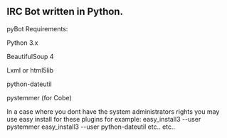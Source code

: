<h2>IRC Bot written in Python.</h2>

pyBot Requirements:

Python 3.x

BeautifulSoup 4

Lxml or html5lib

python-dateutil

pystemmer (for Cobe)

In a case where you dont have the system administrators rights you may use easy install for these plugins
for example: 
easy_install3 --user pystemmer
easy_install3 --user python-dateutil
etc.. etc..
